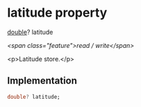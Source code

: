 


# latitude property







[double](https:api.flutter.dev/flutter/dart-core/double-class.html)? latitude
  
_\<span class="feature"\>read / write\</span\>_



\<p\>Latitude store.\</p\>



## Implementation

```dart
double? latitude;
```







